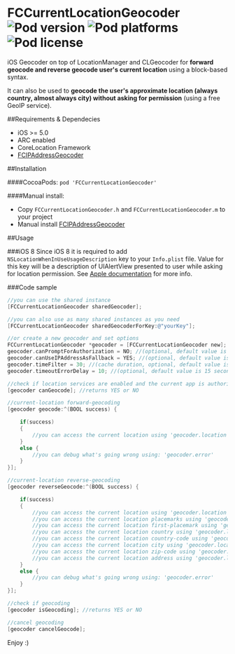 FCCurrentLocationGeocoder ![Pod version](http://img.shields.io/cocoapods/v/FCCurrentLocationGeocoder.svg) ![Pod platforms](http://img.shields.io/cocoapods/p/FCCurrentLocationGeocoder.svg) ![Pod license](http://img.shields.io/cocoapods/l/FCCurrentLocationGeocoder.svg)
=========================

iOS Geocoder on top of LocationManager and CLGeocoder for **forward geocode and reverse geocode user's current location** using a block-based syntax.

It can also be used to **geocode the user's approximate location (always country, almost always city) without asking for permission** (using a free GeoIP service).

##Requirements & Dependecies
- iOS >= 5.0
- ARC enabled
- CoreLocation Framework
- [FCIPAddressGeocoder](https://github.com/fabiocaccamo/FCIPAddressGeocoder)

##Installation

####CocoaPods:
`pod 'FCCurrentLocationGeocoder'`

####Manual install:
- Copy `FCCurrentLocationGeocoder.h` and `FCCurrentLocationGeocoder.m` to your project
- Manual install [FCIPAddressGeocoder](https://github.com/fabiocaccamo/FCIPAddressGeocoder/#manual-install)

##Usage

###iOS 8
Since iOS 8 it is required to add `NSLocationWhenInUseUsageDescription` key to your `Info.plist` file. Value for this key will be a description of UIAlertView presented to user while asking for location  permission. See [Apple documentation](https://developer.apple.com/library/ios/documentation/corelocation/reference/CLLocationManager_Class/index.html#//apple_ref/occ/instm/CLLocationManager/requestWhenInUseAuthorization) for more info.

###Code sample


```objective-c
//you can use the shared instance
[FCCurrentLocationGeocoder sharedGeocoder];

//you can also use as many shared instances as you need
[FCCurrentLocationGeocoder sharedGeocoderForKey:@"yourKey"];

//or create a new geocoder and set options
FCCurrentLocationGeocoder *geocoder = [FCCurrentLocationGeocoder new];
geocoder.canPromptForAuthorization = NO; //(optional, default value is YES)
geocoder.canUseIPAddressAsFallback = YES; //(optional, default value is NO. very useful if you need just the approximate user location, such as current country, without asking for permission)
geocoder.timeFilter = 30; //(cache duration, optional, default value is 5 seconds)
geocoder.timeoutErrorDelay = 10; //(optional, default value is 15 seconds)

```
```objective-c
//check if location services are enabled and the current app is authorized or could be authorized
[geocoder canGeocode]; //returns YES or NO
```
```objective-c
//current-location forward-geocoding
[geocoder geocode:^(BOOL success) {

    if(success)
    {
        //you can access the current location using 'geocoder.location'
    }
    else {
        //you can debug what's going wrong using: 'geocoder.error'
    }
}];
```
```objective-c
//current-location reverse-geocoding
[geocoder reverseGeocode:^(BOOL success) {

    if(success)
    {
        //you can access the current location using 'geocoder.location'
        //you can access the current location placemarks using 'geocoder.locationPlacemarks'
        //you can access the current location first-placemark using 'geocoder.locationPlacemark'
        //you can access the current location country using 'geocoder.locationCountry'
        //you can access the current location country-code using 'geocoder.locationCountryCode'
        //you can access the current location city using 'geocoder.locationCity'
        //you can access the current location zip-code using 'geocoder.locationZipCode'
        //you can access the current location address using 'geocoder.locationAddress'
    }
    else {
        //you can debug what's going wrong using: 'geocoder.error'
    }
}];
```
```objective-c
//check if geocoding
[geocoder isGeocoding]; //returns YES or NO
```
```objective-c
//cancel geocoding
[geocoder cancelGeocode];
```

Enjoy :)
